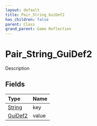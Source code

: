 ```yaml
---
layout: default
title: Pair_String_GuiDef2
has_children: false
parent: Class
grand_parent: Game Reflection
---
```

# Pair_String_GuiDef2
Description 

## Fields

| Type | Name |
|:----------|:--------------|
| [String](/riftbreaker-wiki/docs/game-reflection/components/string/) | key |
| [GuiDef2](/riftbreaker-wiki/docs/game-reflection/components/gui_def2/) | value |


